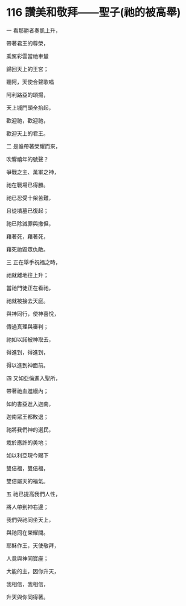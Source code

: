# 116 讚美和敬拜——聖子(祂的被高舉)

一 看那勝者奏凱上升，

帶著君王的尊榮，

乘駕彩雲當祂車輦

歸回天上的王宮；

聽阿，天使合聲歌唱

阿利路亞的頌揚，

天上城門頭全抬起，

歡迎祂，歡迎祂，

歡迎天上的君王。

二 是誰帶著榮耀而來，

吹響禧年的號聲？

爭戰之主、萬軍之神，

祂在戰場已得勝。

祂已忍受十架苦難，

且從墳墓已復起；

祂已除滅罪與撒但，

藉著死，藉著死，

藉死祂毀眾仇敵。

三 正在舉手祝福之時，

祂就離地往上升；

當祂門徒正在看祂，

祂就被接去天庭。

與神同行，使神喜悅，

傳過真理與審判；

祂如以諾被神取去，

得進到，得進到，

得以進到神面前。

四 又如亞倫進入聖所，

帶著祂血進幔內；

如約書亞進入迦南，

迦南眾王都敗退；

祂將我們神的選民，

栽於應許的美地；

如以利亞現今賜下

雙倍福，雙倍福，

雙倍屬天的福氣。

五 祂已提高我們人性，

將人帶到神右邊；

我們與祂同坐天上，

與祂同在榮耀間。

耶穌作王，天使敬拜，

人竟與神同寶座；

大能的主，因你升天，

我相信，我相信，

升天與你同得著。

